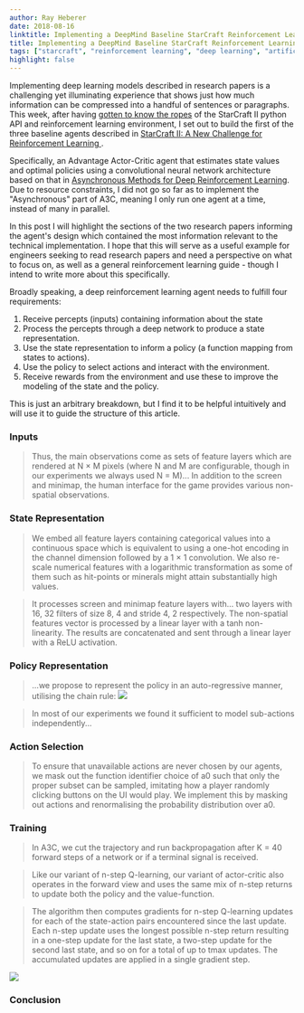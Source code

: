 ```yaml
---
author: Ray Heberer
date: 2018-08-16
linktitle: Implementing a DeepMind Baseline StarCraft Reinforcement Learning Agent: A Guide for Humans
title: Implementing a DeepMind Baseline StarCraft Reinforcement Learning Agent: A Guide for Humans
tags: ["starcraft", "reinforcement learning", "deep learning", "artificial intelligence", "machine learning"]
highlight: false
---
```


Implementing deep learning models described in research papers is a challenging yet illuminating experience that shows just how much information can be compressed into a handful of sentences or paragraphs. This week, after having [gotten to know the ropes](http://www.rayheberer.ai/post/sc2-lessons/) of the StarCraft II python API and reinforcement learning environment, I set out to build the first of the three baseline agents described in [StarCraft II: A New Challenge for Reinforcement Learning
](https://arxiv.org/abs/1708.04782). 

Specifically, an Advantage Actor-Critic agent that estimates state values and optimal policies using a convolutional neural network architecture based on that in [Asynchronous Methods for Deep Reinforcement Learning](https://arxiv.org/abs/1602.01783). Due to resource constraints, I did not go so far as to implement the "Asynchronous" part of A3C, meaning I only run one agent at a time, instead of many in parallel.

In this post I will highlight the sections of the two research papers informing the agent's design which contained the most information relevant to the technical implementation. I hope that this will serve as a useful example for engineers seeking to read research papers and need a perspective on what to focus on, as well as a general reinforcement learning guide - though I intend to write more about this specifically.

Broadly speaking, a deep reinforcement learning agent needs to fulfill four requirements:

1. Receive percepts (inputs) containing information about the state
2. Process the percepts through a deep network to produce a state representation.
3. Use the state representation to inform a policy (a function mapping from states to actions).
4. Use the policy to select actions and interact with the environment.
5. Receive rewards from the environment and use these to improve the modeling of the state and the policy.

This is just an arbitrary breakdown, but I find it to be helpful intuitively and will use it to guide the structure of this article.

### Inputs

> Thus, the main observations come as sets of feature layers which are rendered at N × M pixels (where N and M are configurable, though in our experiments we always used N = M)... In addition to the screen and minimap, the human interface for the game provides various non-spatial observations.

### State Representation

>  We embed all feature layers containing categorical values into a continuous space which is equivalent to using a one-hot encoding in the channel dimension followed by a 1 × 1 convolution. We also re-scale numerical features with a logarithmic transformation as some of them such as hit-points or minerals might attain substantially high values.

> It processes screen and minimap feature layers with... two layers with 16, 32 filters of size 8, 4 and stride 4, 2 respectively. The non-spatial features vector is processed by a linear layer with a tanh non-linearity. The results are concatenated and sent through a linear layer with a ReLU activation.

### Policy Representation

> ...we propose to represent the policy in an auto-regressive manner, utilising the chain rule:
![](http://www.rayheberer.ai/img/SC2-DeepMind/Policy-Chain-Rule.png)

> In most of our experiments we found it sufficient to model sub-actions independently...

### Action Selection

> To ensure that unavailable actions are never chosen by our agents, we mask out the function identifier choice of a0 such that only the proper subset can be sampled, imitating how a player randomly clicking buttons on the UI would play. We implement this by masking out actions and renormalising
the probability distribution over a0.


### Training

> In A3C, we cut the trajectory and run backpropagation after K = 40 forward steps of a network or if a terminal signal is received.

> Like our variant of n-step Q-learning, our variant of actor-critic also operates in the forward view and uses the same mix of n-step returns to update both the policy and the value-function.

> The algorithm then computes gradients for n-step Q-learning updates for each of the state-action pairs encountered since the last update. Each n-step update uses the longest possible n-step return resulting in a one-step update for the last state, a two-step update for the second last state, and so on for a total of up to tmax updates. The accumulated updates are applied in a single gradient step.

![](http://www.rayheberer.ai/img/SC2-DeepMind/A3C-Gradient.png)

### Conclusion